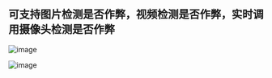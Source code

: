 ## 可支持图片检测是否作弊，视频检测是否作弊，实时调用摄像头检测是否作弊
![image](https://github.com/user-attachments/assets/a8b58bbf-4186-49c6-8f8b-88d455d78314)

![image](https://github.com/user-attachments/assets/a3ab3fd3-e100-4cef-8b9d-32fa3198771d)

















